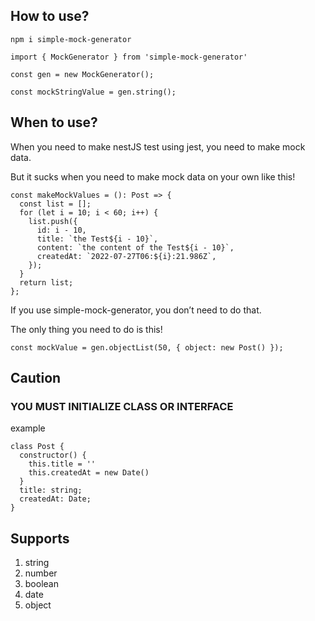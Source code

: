 ## How to use?

```
npm i simple-mock-generator
```

```tsx
import { MockGenerator } from 'simple-mock-generator'

const gen = new MockGenerator();

const mockStringValue = gen.string();
```

## When to use?

When you need to make nestJS test using jest, you need to make mock data.

But it sucks when you need to make mock data on your own like this!

```tsx
const makeMockValues = (): Post => {
  const list = [];
  for (let i = 10; i < 60; i++) {
    list.push({
      id: i - 10,
      title: `the Test${i - 10}`,
      content: `the content of the Test${i - 10}`,
      createdAt: `2022-07-27T06:${i}:21.986Z`,
    });
  }
  return list;
};
```

If you use simple-mock-generator, you don’t need to do that.

The only thing you need to do is this!

```tsx
const mockValue = gen.objectList(50, { object: new Post() });
```

## Caution
### YOU MUST INITIALIZE CLASS OR INTERFACE
example
```tsx
class Post {
  constructor() {
    this.title = ''
    this.createdAt = new Date()
  }
  title: string;
  createdAt: Date;
}
```

## Supports

1. string
2. number
3. boolean
4. date
5. object
